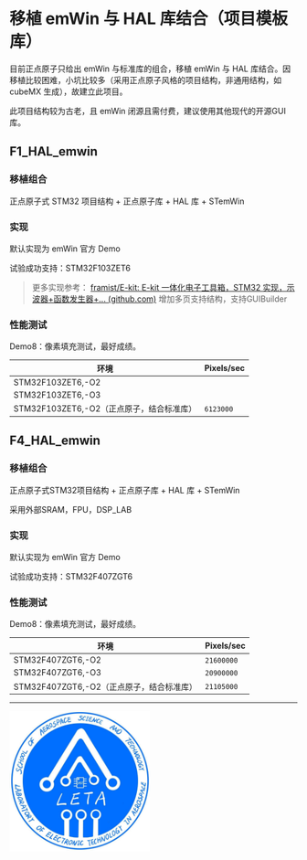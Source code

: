 # 移植 emWin 与 HAL 库结合（项目模板库）

目前正点原子只给出 emWin 与标准库的组合，移植 emWin 与 HAL 库结合。因移植比较困难，小坑比较多（采用正点原子风格的项目结构，非通用结构，如 cubeMX 生成），故建立此项目。

此项目结构较为古老，且 emWin 闭源且需付费，建议使用其他现代的开源GUI库。

## F1_HAL_emwin

### 移植组合

正点原子式 STM32 项目结构 + 正点原子库 + HAL 库 + STemWin

### 实现

默认实现为 emWin 官方 Demo

试验成功支持：STM32F103ZET6

> 更多实现参考： [framist/E-kit: E-kit 一体化电子工具箱，STM32 实现，示波器+函数发生器+... (github.com)](https://github.com/framist/E-kit) 增加多页支持结构，支持GUIBuilder

### 性能测试

Demo8：像素填充测试，最好成绩。

| 环境                                      | Pixels/sec |
| ----------------------------------------- | ---------- |
| STM32F103ZET6,-O2                         |            |
| STM32F103ZET6,-O3                         |            |
| STM32F103ZET6,-O2（正点原子，结合标准库） | `6123000`  |


## F4_HAL_emwin
### 移植组合

正点原子式STM32项目结构 + 正点原子库 + HAL 库 + STemWin

采用外部SRAM，FPU，DSP_LAB

### 实现

默认实现为 emWin 官方 Demo

试验成功支持：STM32F407ZGT6

### 性能测试

Demo8：像素填充测试，最好成绩。

| 环境                    | Pixels/sec |
| --------------------------- | ---------- |
| STM32F407ZGT6,-O2                         | `21600000` |
| STM32F407ZGT6,-O3                         | `20900000` |
| STM32F407ZGT6,-O2（正点原子，结合标准库） | `21105000` |



---

<img src="README/LETA.jpg" alt="LETA" style="zoom: 24%;" />
